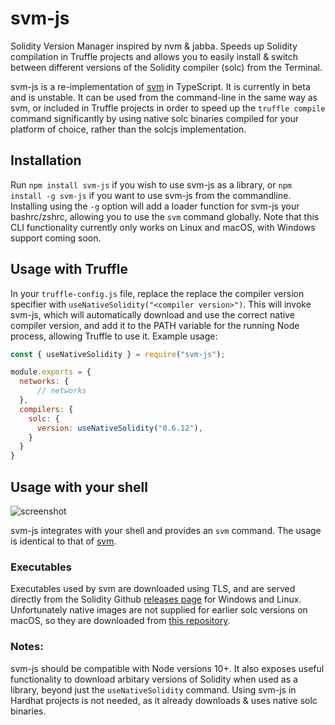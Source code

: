 # svm-js

Solidity Version Manager inspired by nvm & jabba. Speeds up Solidity compilation in Truffle projects and allows you to easily install & switch between different versions of the Solidity compiler (solc) from the Terminal.

svm-js is a re-implementation of [svm](https://github.com/josh-richardson/svm) in TypeScript. It is currently in beta and is unstable. It can be used from the command-line in the same way as svm, or included in Truffle projects in order to speed up the `truffle compile` command significantly by using native solc binaries compiled for your platform of choice, rather than the solcjs implementation.

## Installation

Run `npm install svm-js` if you wish to use svm-js as a library, or `npm install -g svm-js` if you want to use svm-js from the commandline. Installing using the `-g` option will add a loader function for svm-js your bashrc/zshrc, allowing you to use the `svm` command globally. Note that this CLI functionality currently only works on Linux and macOS, with Windows support coming soon.

## Usage with Truffle

In your `truffle-config.js` file, replace the replace the compiler version specifier with `useNativeSolidity("<compiler version>")`. This will invoke svm-js, which will automatically download and use the correct native compiler version, and add it to the PATH variable for the running Node process, allowing Truffle to use it. Example usage:

```javascript
const { useNativeSolidity } = require("svm-js");

module.exports = {
  networks: {
      // networks
  },
  compilers: {
    solc: {
      version: useNativeSolidity("0.6.12"),    
    }
  }
}
```

## Usage with your shell
![screenshot](https://i.imgur.com/JnwPkIl.png)

svm-js integrates with your shell and provides an `svm` command. The usage is identical to that of [svm](https://github.com/josh-richardson/svm).

### Executables
Executables used by svm are downloaded using TLS, and are served directly from the Solidity Github [releases page](https://github.com/ethereum/solidity/releases) for Windows and Linux. Unfortunately native images are not supplied for earlier solc versions on macOS, so they are downloaded from [this repository](https://github.com/web3j/solidity-darwin-binaries/releases).


### Notes:

svm-js should be compatible with Node versions 10+. It also exposes useful functionality to download arbitary versions of Solidity when used as a library, beyond just the `useNativeSolidity` command. Using svm-js in Hardhat projects is not needed, as it already downloads & uses native solc binaries. 